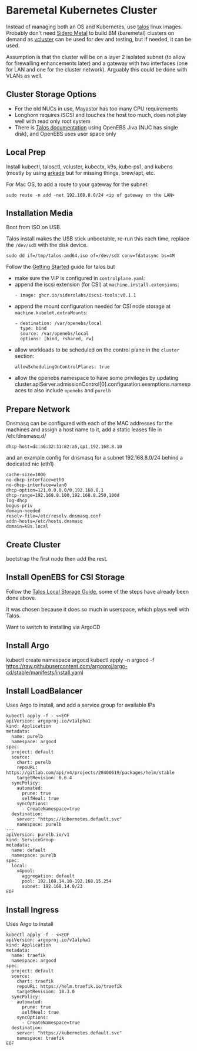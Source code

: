 # Baremetal Kubernetes Cluster

Instead of managing both an OS and Kubernetes, use [talos](https://www.talos.dev) linux images.  Probably don't need [Sidero Metal](https://www.sidero.dev) to build BM (baremetal) clusters on demand as [vcluster](https://www.vcluster.com) can be used for dev and testing, but if needed, it can be used.

Assumption is that the cluster will be on a layer 2 isolated subnet (to allow for firewalling enhancements later) and a gateway with two interfaces (one for LAN and one for the cluster network).  Arguably this could be done with VLANs as well.

## Cluster Storage Options

* For the old NUCs in use, Mayastor has too many CPU requirements
* Longhorn requires iSCSI and touches the host too much, does not play well with read only root system
* There is [Talos documentation](https://www.talos.dev/v1.2/kubernetes-guides/configuration/replicated-local-storage-with-openebs-jiva/) using OpenEBS Jiva (NUC has single disk), and OpenEBS uses user space only

## Local Prep

Install kubectl, talosctl, vcluster, kubectx, k9s, kube-ps1, and kubens (mostly by using [arkade](https://github.com/alexellis/arkade) but for missing things, brew/apt, etc.

For Mac OS, to add a route to your gateway for the subnet:

```
sudo route -n add -net 192.168.8.0/24 <ip of gateway on the LAN>
```

## Installation Media

Boot from ISO on USB.

Talos install makes the USB stick unbootable, re-run this each time, replace the `/dev/sdX` with the disk device.

```
sudo dd if=/tmp/talos-amd64.iso of=/dev/sdX conv=fdatasync bs=4M
```

Follow the [Getting Started](|https://www.talos.dev/v1.2/introduction/getting-started/) guide for talos but

* make sure the VIP is configured in `controlplane.yaml`:
* append the iscsi extension (for CSI) at `machine.install.extensions`:
  ```
  - image: ghcr.io/siderolabs/iscsi-tools:v0.1.1
  ```
* append the mount configuration needed for CSI node storage at `machine.kubelet.extraMounts`:
  ```
  - destination: /var/openebs/local
    type: bind
    source: /var/openebs/local
    options: [bind, rshared, rw]
  ```
* allow workloads to be scheduled on the control plane in the `cluster` section:
  ```
  allowSchedulingOnControlPlanes: true
  ```
* allow the openebs namespace to have some privileges by updating cluster.apiServer.admissionControl[0].configuration.exemptions.namespaces to also include `openebs` and `purelb`
  

## Prepare Network 

Dnsmasq can be configured with each of the MAC addresses for the machines and assign a host name to it, add a static leases file in /etc/dnsmasq.d/

```
dhcp-host=dc:a6:32:31:82:a5,cp1,192.168.8.10
```

and an example config for dnsmasq for a subnet 192.168.8.0/24 behind a dedicated nic (eth1)

```
cache-size=1000
no-dhcp-interface=eth0
no-dhcp-interface=wlan0
dhcp-option=121,0.0.0.0/0,192.168.8.1
dhcp-range=192.168.8.100,192.168.8.250,100d
log-dhcp
bogus-priv
domain-needed
resolv-file=/etc/resolv.dnsmasq.conf
addn-hosts=/etc/hosts.dnsmasq
domain=k8s.local
```

## Create Cluster

bootstrap the first node then add the rest.

## Install OpenEBS for CSI Storage

Follow the [Talos Local Storage Guide](https://www.talos.dev/v1.2/kubernetes-guides/configuration/replicated-local-storage-with-openebs-jiva/), some of the steps have already been done above.

It was chosen because it does so much in userspace, which plays well with Talos.

Want to switch to installing via ArgoCD

## Install Argo

kubectl create namespace argocd
kubectl apply -n argocd -f https://raw.githubusercontent.com/argoproj/argo-cd/stable/manifests/install.yaml

## Install LoadBalancer

Uses Argo to install, and add a service group for available IPs
```
kubectl apply -f - <<EOF
apiVersion: argoproj.io/v1alpha1
kind: Application
metadata:
  name: purelb
  namespace: argocd
spec:
  project: default
  source:
    chart: purelb
    repoURL: https://gitlab.com/api/v4/projects/20400619/packages/helm/stable
    targetRevision: 0.6.4
  syncPolicy:
    automated:
      prune: true
      selfHeal: true
    syncOptions:
      - CreateNamespace=true
  destination:
    server: "https://kubernetes.default.svc"
    namespace: purelb
---
apiVersion: purelb.io/v1
kind: ServiceGroup
metadata:
  name: default
  namespace: purelb
spec:
  local:
    v4pool:
      aggregation: default
      pool: 192.168.14.10-192.168.15.254
      subnet: 192.168.14.0/23
EOF
```

## Install Ingress

Uses Argo to install
```
kubectl apply -f - <<EOF
apiVersion: argoproj.io/v1alpha1
kind: Application
metadata:
  name: traefik
  namespace: argocd
spec:
  project: default
  source:
    chart: traefik
    repoURL: https://helm.traefik.io/traefik
    targetRevision: 18.3.0
  syncPolicy:
    automated:
      prune: true
      selfHeal: true
    syncOptions:
      - CreateNamespace=true
  destination:
    server: "https://kubernetes.default.svc"
    namespace: traefik
EOF
```

